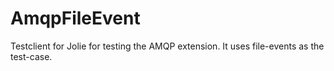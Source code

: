 AmqpFileEvent
=============
Testclient for Jolie for testing the AMQP extension. It uses file-events as the test-case.